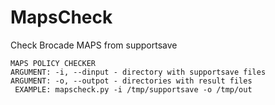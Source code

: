 # MapsCheck
Check Brocade MAPS from supportsave

```
MAPS POLICY CHECKER  
ARGUMENT: -i, --dinput - directory with supportsave files  
ARGUMENT: -o, --outpot - directories with result files  
 EXAMPLE: mapscheck.py -i /tmp/supportsave -o /tmp/out 
```
